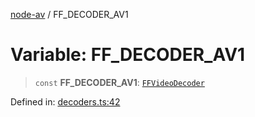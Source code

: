 [node-av](../globals.md) / FF\_DECODER\_AV1

# Variable: FF\_DECODER\_AV1

> `const` **FF\_DECODER\_AV1**: [`FFVideoDecoder`](../type-aliases/FFVideoDecoder.md)

Defined in: [decoders.ts:42](https://github.com/seydx/av/blob/f8631fc881b394300b1479f511d55cf1c370a87f/src/constants/decoders.ts#L42)
